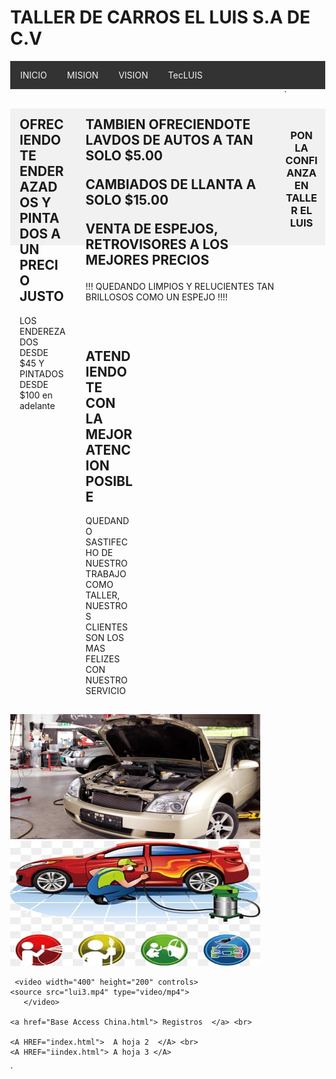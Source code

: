 <html lang="en">

<head>
  <meta charset="UTF-8" />
  <meta name="viewport" content="width=device-width, initial-scale=1.0" />
  <title>MI MUNDO WEB</title>
  <style>
    body {
      margin: 0;
    }

    .header {
      padding: 5,0px;
      background-color: #f1f1f1;
      text-align: center;
    }

    /* estilo parar la base del menu */
    .topnav {
      overflow: hidden;
      background-color: #333;
    }

    /* Enlaces del menu */
    .topnav a {
      float: left;
      display: block;
      color: #F2F2F2;
      text-align: center;
      padding: 14px 16px;
      text-decoration: none;
    }

    /* Animacion para el menu */
    .topnav a:hover {
      background-color: #ddd;
      color: black
    }

    /* Estilo para columnas */
    .row__column {
      float: left;
      padding: 15px;
    }

    .row__column.side {
      width: 15%;
    }

    .row__column.middle {
      width: 60%;
    }

    /* Contenido deje de ser flotante */
    .row::after {
      content: "";
      display: table;
      clear: both;
    }

    /* Plantilla responsiva */
    @media screen and (max-width: 600px) {
      .row__column {
        width: 100%;
      }
    }

    /* Pie de pagina */
    .footer {
      background-color: #f1f1f1;
      padding: 10px;
      text-align: center;

    }

	<link rel="stylesheet" type="text/css" href="css/estilo.css" />

  </style>
</head>

<body>
  <!-- Definimos el area del encabezado -->
  <div class="header">
      <h1>TALLER DE CARROS EL LUIS S.A DE C.V </h1>
  </div>

  <!-- Crear el menu -->
  <div class="topnav">
    <a href="https://www.mined.gob.sv/" >INICIO</a>
	        <!--p align="rigth">MINED -->
    <a href="#">MISION</a>
    <a href="#">VISION</a>
	<a href="https://www.nintendo.com/us/">TecLUIS </a>
    <a href=""></a>
  </div>
  <!-- cuerpo de la pagina -->
  <div class="row">`
    <div class="row__column side">
      <h2>OFRECIENDOTE ENDERAZADOS Y PINTADOS A UN PRECIO JUSTO </h2>
      <p> LOS ENDEREZADOS DESDE $45 Y PINTADOS DESDE $100 en adelante </p>
    </div>
    <div class="row__column middle">
      <h2>TAMBIEN OFRECIENDOTE LAVDOS DE AUTOS A TAN SOLO $5.00
       
CAMBIADOS DE LLANTA A SOLO $15.00

VENTA DE ESPEJOS, RETROVISORES 
A LOS MEJORES PRECIOS </h2>
      <p>!!! QUEDANDO LIMPIOS Y RELUCIENTES TAN BRILLOSOS COMO UN ESPEJO !!!!</p>
    </div>
    <div class="row__column side">
      <h2>ATENDIENDOTE CON LA MEJOR ATENCION POSIBLE </h2>
      <p> QUEDANDO SASTIFECHO DE NUESTRO TRABAJO COMO TALLER, NUESTROS CLIENTES SON LOS MAS FELIZES CON NUESTRO SERVICIO </p>
    </div>
  </div>
  <!-- inicio del piede de pagina -->
  <div class="footer">
    <p> <h3>PON LA CONFIANZA EN TALLER EL LUIS </h3> </p>
  </div>



   <img src="LUI.jpg" width="400" height="200"/>
    <img src="LUI2.jpg" width="400" height="200"/>

     <video width="400" height="200" controls>
    <source src="lui3.mp4" type="video/mp4">
       </video>

	<a href="Base Access China.html"> Registros  </a> <br>

	<A HREF="index.html">  A hoja 2  </A> <br>
    <A HREF="iindex.html"> A hoja 3 </A>

</body>

</html>`
